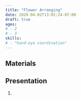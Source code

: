 ```yaml
---
title: "Flower Arranging"
date: 2020-04-02T13:02:24-07:00
draft: true
ages:
# - 2
# - 3
skills:
# - "hand-eye coordination"
---
```


## Materials

## Presentation

1. 
